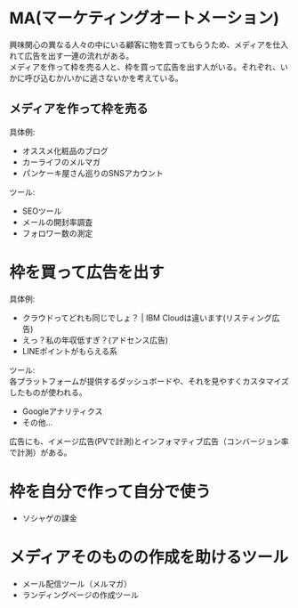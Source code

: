 # MA(マーケティングオートメーション)
興味関心の異なる人々の中にいる顧客に物を買ってもらうため、メディアを仕入れて広告を出す一連の流れがある。  
メディアを作って枠を売る人と、枠を買って広告を出す人がいる。それぞれ、いかに呼び込むか/いかに逃さないかを考えている。  


## メディアを作って枠を売る
具体例:
* オススメ化粧品のブログ
* カーライフのメルマガ
* パンケーキ屋さん巡りのSNSアカウント

ツール:  
* SEOツール
* メールの開封率調査
* フォロワー数の測定


# 枠を買って広告を出す
具体例:  
* クラウドってどれも同じでしょ？ | IBM Cloudは違います(リスティング広告)
* えっ？私の年収低すぎ？(アドセンス広告)
* LINEポイントがもらえる系

ツール:  
各プラットフォームが提供するダッシュボードや、それを見やすくカスタマイズしたものが使われる。  
* Googleアナリティクス
* その他...

広告にも、イメージ広告(PVで計測)とインフォマティブ広告（コンバージョン率で計測）がある。


# 枠を自分で作って自分で使う
* ソシャゲの課金


# メディアそのものの作成を助けるツール
* メール配信ツール（メルマガ）
* ランディングページの作成ツール
